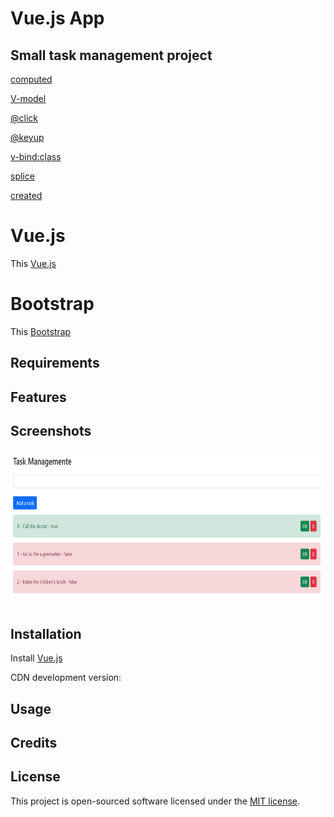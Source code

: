 # Vue.js App

## Small task management project

[computed](https://v2.vuejs.org/v2/guide/computed.html?redirect=true)

[V-model](https://v2.vuejs.org/v2/guide/render-function.html?redirect=true#v-model)

[@click](https://v2.vuejs.org/v2/guide/events.html?redirect=true#Listening-to-Events)

[@keyup](https://v2.vuejs.org/v2/guide/events.html?redirect=true#System-Modifier-Keys)

[v-bind:class](https://v2.vuejs.org/v2/guide/class-and-style.html)

[splice](https://vuejs.org/guide/essentials/list.html#v-for-with-a-component)

[created](https://vuejs.org/api/options-lifecycle.html#created)

# Vue.js

This [Vue.js](https://v2.vuejs.org)


# Bootstrap

This [Bootstrap](https://getbootstrap.com/docs/5.1/getting-started/introduction/)

## Requirements

## Features

## Screenshots

<img height="250px" alt="Coding" src="public\img\Screenshot-task-management.png" />

## Installation

Install [Vue.js](https://v2.vuejs.org/v2/guide/installation.html)

CDN development version:

<!-- development version, includes helpful console warnings -->

<script src="https://cdn.jsdelivr.net/npm/vue@2/dist/vue.js"></script>

## Usage

## Credits

## License

This project is open-sourced software licensed under the [MIT license](LICENSE.md).
